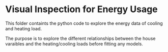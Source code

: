 # Visual Inspection for Energy Usage

This folder containts the python code to explore the energy data of cooling and heating load.

The purpose is to explore the different relationships between the house varaibles and the heating/cooling loads
before fitting any models. 
